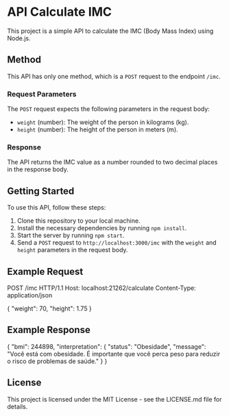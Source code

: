 # API Calculate IMC

This project is a simple API to calculate the IMC (Body Mass Index) using Node.js.

## Method

This API has only one method, which is a `POST` request to the endpoint `/imc`.

### Request Parameters

The `POST` request expects the following parameters in the request body:

- `weight` (number): The weight of the person in kilograms (kg).
- `height` (number): The height of the person in meters (m).

### Response

The API returns the IMC value as a number rounded to two decimal places in the response body.

## Getting Started

To use this API, follow these steps:

1. Clone this repository to your local machine.
2. Install the necessary dependencies by running `npm install`.
3. Start the server by running `npm start`.
4. Send a `POST` request to `http://localhost:3000/imc` with the `weight` and `height` parameters in the request body.

## Example Request

POST /imc HTTP/1.1
Host: localhost:21262/calculate
Content-Type: application/json

{
  "weight": 70,
  "height": 1.75
}

## Example Response

{
  "bmi": 244898,
  "interpretation": {
    "status": "Obesidade",
    "message": "Você está com obesidade. É importante que você perca peso para reduzir o risco de problemas de saúde."
  }
}


## License

This project is licensed under the MIT License - see the LICENSE.md file for details.
